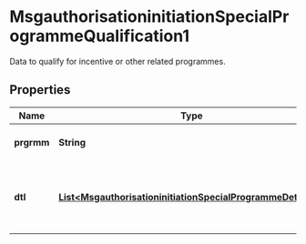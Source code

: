

# MsgauthorisationinitiationSpecialProgrammeQualification1

Data to qualify for incentive or other related programmes.
## Properties

Name | Type | Description | Notes
------------ | ------------- | ------------- | -------------
**prgrmm** | **String** | Name of special programme. |  [optional]
**dtl** | [**List&lt;MsgauthorisationinitiationSpecialProgrammeDetails1&gt;**](MsgauthorisationinitiationSpecialProgrammeDetails1.md) | Name and value associated with a special programme. |  [optional]



